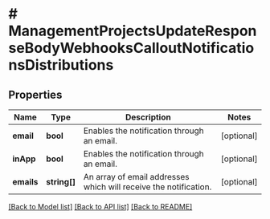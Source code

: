 # # ManagementProjectsUpdateResponseBodyWebhooksCalloutNotificationsDistributions

## Properties

Name | Type | Description | Notes
------------ | ------------- | ------------- | -------------
**email** | **bool** | Enables the notification through an email. | [optional]
**inApp** | **bool** | Enables the notification through an email. | [optional]
**emails** | **string[]** | An array of email addresses which will receive the notification. | [optional]

[[Back to Model list]](../../README.md#models) [[Back to API list]](../../README.md#endpoints) [[Back to README]](../../README.md)
